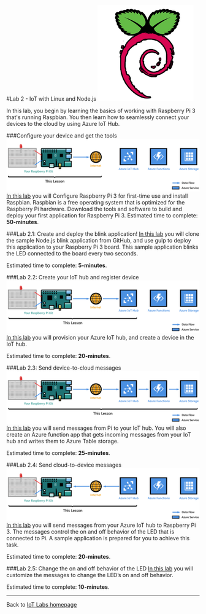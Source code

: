 #Lab 2 - IoT with Linux and Node.js
![Raspbian](/images/raspbian.png "Raspbian")

In this lab, you begin by learning the basics of working with Raspberry Pi 3 that's running Raspbian. You then learn how to seamlessly connect your devices to the cloud by using Azure IoT Hub.

###Configure your device and get the tools
![Configure your device and get the tools](/images/lab2_configure-device.png)
[In this lab](/content/lab-2-configure-your-device-and-get-the-tools.md) you will Configure Raspberry Pi 3 for first-time use and install Raspbian. Raspbian is a free operating system that is optimized for the Raspberry Pi hardware. Download the tools and software to build and deploy your first application for Raspberry Pi 3. 
Estimated time to complete: **50-minutes**.

###Lab 2.1: Create and deploy the blink application!
[In this lab](/content/lab-2-1-create-and-deploy-the-blink-application.md) you will clone the sample Node.js blink application from GitHub, and use gulp to deploy this application to your Raspberry Pi 3 board. This sample application blinks the LED connected to the board every two seconds.

Estimated time to complete: **5-minutes**. 

###Lab 2.2: Create your IoT hub and register device
![Create your IoT hub and register device](/images/lab2_create-iot-hub.png)
[In this lab](/content/lab-2-2-create-your-iot-hub-and-register-device.md) you will provision your Azure IoT hub, and create a device in the IoT hub.

Estimated time to complete: **20-minutes**.

###Lab 2.3: Send device-to-cloud messages
![Send device-to-cloud messages](/images/lab2_device-to-cloud-messages.png)
[In this lab](/content/lab-2-3-send-device-to-cloud-messages.md) you will send messages from Pi to your IoT hub. You will also create an Azure function app that gets incoming messages from your IoT hub and writes them to Azure Table storage.

Estimated time to complete: **25-minutes**. 

###Lab 2.4: Send cloud-to-device messages
![Send cloud-to-device messages](/images/lab2_cloud-to-device-messages.png)
[In this lab](/content/lab-2-4-send-cloud-to-device-messages.md) you will send messages from your Azure IoT hub to Raspberry Pi 3. The messages control the on and off behavior of the LED that is connected to Pi. A sample application is prepared for you to achieve this task.

Estimated time to complete: **20-minutes**.

###Lab 2.5: Change the on and off behavior of the LED
[In this lab](/content/lab-2-5-change-the-on-and-off-behavior-of-the-led.md) you will customize the messages to change the LED’s on and off behavior.

Estimated time to complete: **10-minutes**.


---

Back to [IoT Labs homepage](/readme.md#labs)

